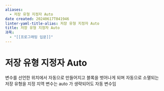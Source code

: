 ```yaml
---
aliases:
  - 저장 유형 지정자 Auto
date created: 20240617T041946
linter-yaml-title-alias: 저장 유형 지정자 Auto
title: 저장 유형 지정자 Auto
과목:
  - "[[프로그래밍 입문]]"
---
```


# 저장 유형 지정자 Auto

변수를 선언한 위치에서 자동으로 만들어지고 블록을 벗어나게 되며 자동으로 소멸되는 저장 유형을 지정
지역 변수는 auto 가 생략되어도 자동 변수임
